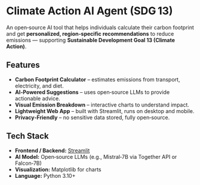 # Climate Action AI Agent (SDG 13)

An open‑source AI tool that helps individuals calculate their carbon footprint and get **personalized, region‑specific recommendations** to reduce emissions — supporting **Sustainable Development Goal 13 (Climate Action)**.

## Features
- **Carbon Footprint Calculator** – estimates emissions from transport, electricity, and diet.  
- **AI‑Powered Suggestions** – uses open‑source LLMs to provide actionable advice.  
- **Visual Emission Breakdown** – interactive charts to understand impact.  
- **Lightweight Web App** – built with Streamlit, runs on desktop and mobile.  
- **Privacy‑Friendly** – no sensitive data stored, fully open‑source.  

## Tech Stack
- **Frontend / Backend:** [Streamlit](https://streamlit.io/)  
- **AI Model:** Open‑source LLMs (e.g., Mistral‑7B via Together API or Falcon‑7B)  
- **Visualization:** Matplotlib for charts  
- **Language:** Python 3.10+  

